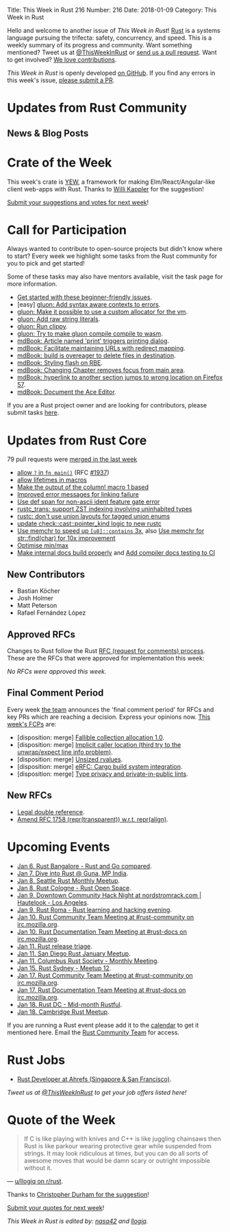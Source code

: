 Title: This Week in Rust 216
Number: 216
Date: 2018-01-09
Category: This Week in Rust

Hello and welcome to another issue of *This Week in Rust*!
[Rust](http://rust-lang.org) is a systems language pursuing the trifecta: safety, concurrency, and speed.
This is a weekly summary of its progress and community.
Want something mentioned? Tweet us at [@ThisWeekInRust](https://twitter.com/ThisWeekInRust) or [send us a pull request](https://github.com/cmr/this-week-in-rust).
Want to get involved? [We love contributions](https://github.com/rust-lang/rust/blob/master/CONTRIBUTING.md).

*This Week in Rust* is openly developed [on GitHub](https://github.com/cmr/this-week-in-rust).
If you find any errors in this week's issue, [please submit a PR](https://github.com/cmr/this-week-in-rust/pulls).

# Updates from Rust Community

## News & Blog Posts

# Crate of the Week

This week's crate is [YEW](https://github.com/DenisKolodin/yew), a framework for making Elm/React/Angular-like client web-apps with Rust. Thanks to [Willi Kappler](https://users.rust-lang.org/u/willi_kappler) for the suggestion!

[Submit your suggestions and votes for next week][submit_crate]!

[submit_crate]: https://users.rust-lang.org/t/crate-of-the-week/2704

# Call for Participation

Always wanted to contribute to open-source projects but didn't know where to start?
Every week we highlight some tasks from the Rust community for you to pick and get started!

Some of these tasks may also have mentors available, visit the task page for more information.

* [Get started with these beginner-friendly issues](https://www.rustaceans.org/findwork/starters).
* [easy] [gluon: Add syntax aware contexts to errors](https://github.com/gluon-lang/gluon/issues/145).
* [gluon: Make it possible to use a custom allocator for the vm](https://github.com/gluon-lang/gluon/issues/245).
* [gluon: Add raw string literals](https://github.com/gluon-lang/gluon/issues/276).
* [gluon: Run clippy](https://github.com/gluon-lang/gluon/issues/405).
* [gluon: Try to make gluon compile compile to wasm](https://github.com/gluon-lang/gluon/issues/424).
* [mdBook: Article named 'print' triggers printing dialog](https://github.com/rust-lang-nursery/mdBook/issues/258).
* [mdBook: Facilitate maintaining URLs with redirect mapping](https://github.com/rust-lang-nursery/mdBook/issues/430).
* [mdBook: build is overeager to delete files in destination](https://github.com/rust-lang-nursery/mdBook/issues/436).
* [mdBook: Styling flash on RBE](https://github.com/rust-lang-nursery/mdBook/issues/443).
* [mdBook: Changing Chapter removes focus from main area](https://github.com/rust-lang-nursery/mdBook/issues/480).
* [mdBook: hyperlink to another section jumps to wrong location on Firefox 57](https://github.com/rust-lang-nursery/mdBook/issues/499).
* [mdBook: Document the Ace Editor](https://github.com/rust-lang-nursery/mdBook/issues/521).

If you are a Rust project owner and are looking for contributors, please submit tasks [here][guidelines].

[guidelines]: https://users.rust-lang.org/t/twir-call-for-participation/4821

# Updates from Rust Core

79 pull requests were [merged in the last week][merged]

[merged]: https://github.com/search?q=is%3Apr+org%3Arust-lang+is%3Amerged+merged%3A2017-12-25..2018-01-01

* [allow `?` in `fn main()`](https://github.com/rust-lang/rust/pull/46479) (RFC [#1937](https://rust-lang.github.io/rfcs/1937-ques-in-main.html))
* [allow lifetimes in macros](https://github.com/rust-lang/rust/pull/46895)
* [Make the output of the column! macro 1 based](https://github.com/rust-lang/rust/pull/46977)
* [Improved error messages for linking failure](https://github.com/rust-lang/rust/pull/47052)
* [Use def span for non-ascii ident feature gate error](https://github.com/rust-lang/rust/pull/46803)
* [rustc_trans: support ZST indexing involving uninhabited types](https://github.com/rust-lang/rust/pull/47009)
* [rustc: don't use union layouts for tagged union enums](https://github.com/rust-lang/rust/pull/47007)
* [update check::cast::pointer_kind logic to new rustc](https://github.com/rust-lang/rust/pull/46973)
* [Use memchr to speed up `[u8]::contains` 3x](https://github.com/rust-lang/rust/pull/46713), also
  [Use memchr for str::find(char) for 10x improvement](https://github.com/rust-lang/rust/pull/46735)
* [Optimise min/max](https://github.com/rust-lang/rust/pull/47080)
* [Make internal docs build properly](https://github.com/rust-lang/rust/pull/46979) and
  [Add compiler docs testing to CI](https://github.com/rust-lang/rust/pull/46278)

## New Contributors

* Bastian Köcher
* Josh Holmer
* Matt Peterson
* Rafael Fernández López

## Approved RFCs

Changes to Rust follow the Rust [RFC (request for comments)
process](https://github.com/rust-lang/rfcs#rust-rfcs). These
are the RFCs that were approved for implementation this week:

*No RFCs were approved this week.*

## Final Comment Period

Every week [the team](https://www.rust-lang.org/team.html) announces the
'final comment period' for RFCs and key PRs which are reaching a
decision. Express your opinions now. [This week's FCPs][fcp] are:

[fcp]: https://github.com/rust-lang/rfcs/labels/final-comment-period

* [disposition: merge] [Fallible collection allocation 1.0](https://github.com/rust-lang/rfcs/pull/2116).
* [disposition: merge] [Implicit caller location (third try to the unwrap/expect line info problem)](https://github.com/rust-lang/rfcs/pull/2091).
* [disposition: merge] [Unsized rvalues](https://github.com/rust-lang/rfcs/pull/1909).
* [disposition: merge] [eRFC: Cargo build system integration](https://github.com/rust-lang/rfcs/pull/2136).
* [disposition: merge] [Type privacy and private-in-public lints](https://github.com/rust-lang/rfcs/pull/2145).

## New RFCs

* [Legal double reference](https://github.com/rust-lang/rfcs/pull/2268).
* [Amend RFC 1758 (repr(transparent)) w.r.t. repr(align)](https://github.com/rust-lang/rfcs/pull/2271).

# Upcoming Events

* [Jan  6. Rust Bangalore - Rust and Go compared](https://www.meetup.com/rustox/events/246234333/).
* [Jan  7. Dive into Rust @ Guna, MP India](https://reps.mozilla.org/e/dive-into-rust-guna-mp/).
* [Jan  8. Seattle Rust Monthly Meetup](https://www.meetup.com/Seattle-Rust-Meetup/events/hztzcpyxcblb/).
* [Jan  8. Rust Cologne - Rust Open Space](https://www.meetup.com/RustCologne/events/245799713/).
* [Jan  9. Downtown Community Hack Night at nordstromrack.com | Hautelook - Los Angeles](https://www.meetup.com/Rust-Los-Angeles/events/246118689/).
* [Jan  9. Rust Roma - Rust learning and hacking evening](https://www.meetup.com/Rust-Roma/events/246244324/).
* [Jan 10. Rust Community Team Meeting at #rust-community on irc.mozilla.org](https://chat.mibbit.com/?server=irc.mozilla.org&channel=%23rust-community).
* [Jan 10. Rust Documentation Team Meeting at #rust-docs on irc.mozilla.org](https://chat.mibbit.com/?server=irc.mozilla.org&channel=%23rust-docs).
* [Jan 11. Rust release triage](https://internals.rust-lang.org/t/release-cycle-triage-proposal/3544).
* [Jan 11. San Diego Rust January Meetup](https://www.meetup.com/San-Diego-Rust/events/246221114/).
* [Jan 11. Columbus Rust Society - Monthly Meeting](https://www.meetup.com/columbus-rs/events/czcwhlyxcbpb/).
* [Jan 15. Rust Sydney - Meetup 12](https://www.meetup.com/Rust-Sydney/events/245798720/).
* [Jan 17. Rust Community Team Meeting at #rust-community on irc.mozilla.org](https://chat.mibbit.com/?server=irc.mozilla.org&channel=%23rust-community).
* [Jan 17. Rust Documentation Team Meeting at #rust-docs on irc.mozilla.org](https://chat.mibbit.com/?server=irc.mozilla.org&channel=%23rust-docs).
* [Jan 18. Rust DC - Mid-month Rustful](https://www.meetup.com/RustDC/events/245934654/).
* [Jan 18. Cambridge Rust Meetup](https://www.meetup.com/Cambridge-Rust-Meetup/events/mgtcwnyxcbxb/).

If you are running a Rust event please add it to the [calendar] to get
it mentioned here. Email the [Rust Community Team][community] for access.

[calendar]: https://www.google.com/calendar/embed?src=apd9vmbc22egenmtu5l6c5jbfc%40group.calendar.google.com
[community]: mailto:community-team@rust-lang.org

# Rust Jobs

* [Rust Developer at Ahrefs (Singapore & San Francisco)](https://ahrefs.com/jobs/rust-developer).

*Tweet us at [@ThisWeekInRust](https://twitter.com/ThisWeekInRust) to get your job offers listed here!*

# Quote of the Week

> If C is like playing with knives and C++ is like juggling chainsaws then Rust is like parkour wearing protective gear while suspended from strings. It may look ridiculous at times, but you can do all sorts of awesome moves that would be damn scary or outright impossible without it.

— [u/llogiq on r/rust](https://www.reddit.com/r/rust/comments/7kjnu7/hey_rustaceans_got_an_easy_question_ask_here/drj63ti/).

Thanks to [Christopher Durham for the suggestion](https://users.rust-lang.org/t/twir-quote-of-the-week/328/478)!

[Submit your quotes for next week][submit]!

[submit]: http://users.rust-lang.org/t/twir-quote-of-the-week/328

*This Week in Rust is edited by: [nasa42](https://github.com/nasa42) and [llogiq](https://github.com/llogiq).*
